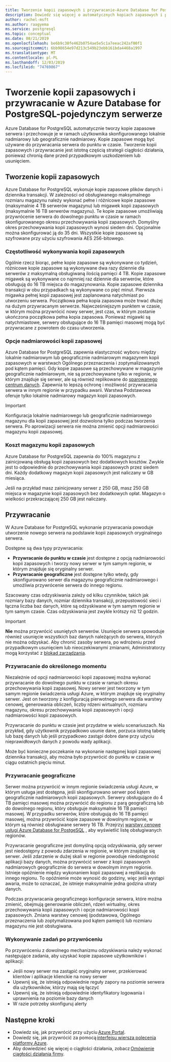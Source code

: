 ```yaml
---
title: Tworzenie kopii zapasowych i przywracanie-Azure Database for PostgreSQL — pojedynczy serwer
description: Dowiedz się więcej o automatycznych kopiach zapasowych i przywracaniu serwera Azure Database for PostgreSQL — jeden serwer.
author: rachel-msft
ms.author: raagyema
ms.service: postgresql
ms.topic: conceptual
ms.date: 08/21/2019
ms.openlocfilehash: be6b9c30fe462b0754ae5e5c1a7eeac242af00f1
ms.sourcegitcommit: 6bb98654e97d213c549b23ebb161bda4468a1997
ms.translationtype: MT
ms.contentlocale: pl-PL
ms.lasthandoff: 12/03/2019
ms.locfileid: "74769867"
---
```

# <a name="backup-and-restore-in-azure-database-for-postgresql---single-server"></a>Tworzenie kopii zapasowych i przywracanie w Azure Database for PostgreSQL-pojedynczym serwerze

Azure Database for PostgreSQL automatycznie tworzy kopie zapasowe serwera i przechowuje je w ramach użytkownika skonfigurowanego lokalnie nadmiarowy lub geograficznie nadmiarowy. Kopie zapasowe mogą być używane do przywracania serwera do punktu w czasie. Tworzenie kopii zapasowych i przywracanie jest istotną częścią strategii ciągłości działania, ponieważ chronią dane przed przypadkowym uszkodzeniem lub usunięciem.

## <a name="backups"></a>Tworzenie kopii zapasowych

Azure Database for PostgreSQL wykonuje kopie zapasowe plików danych i dziennika transakcji. W zależności od obsługiwanego maksymalnego rozmiaru magazynu należy wykonać pełne i różnicowe kopie zapasowe (maksymalnie 4 TB serwerów magazynu) lub migawek kopii zapasowych (maksymalnie 16 TB serwerów magazynu). Te kopie zapasowe umożliwiają przywrócenie serwera do dowolnego punktu w czasie w ramach skonfigurowanego okresu przechowywania kopii zapasowych. Domyślny okres przechowywania kopii zapasowych wynosi siedem dni. Opcjonalnie można skonfigurować ją do 35 dni. Wszystkie kopie zapasowe są szyfrowane przy użyciu szyfrowania AES 256-bitowego.

### <a name="backup-frequency"></a>Częstotliwość wykonywania kopii zapasowych

Ogólnie rzecz biorąc, pełne kopie zapasowe są wykonywane co tydzień, różnicowe kopie zapasowe są wykonywane dwa razy dziennie dla serwerów z maksymalną obsługiwaną ilością pamięci 4 TB. Kopie zapasowe migawek są wykonywane co najmniej raz dziennie dla serwerów, które obsługują do 16 TB miejsca do magazynowania. Kopie zapasowe dziennika transakcji w obu przypadkach są wykonywane co pięć minut. Pierwsza migawka pełnej kopii zapasowej jest zaplanowana natychmiast po utworzeniu serwera. Początkowa pełna kopia zapasowa może trwać dłużej na dużym przywracanym serwerze. Najwcześniejszym punktem w czasie, w którym można przywrócić nowy serwer, jest czas, w którym zostanie ukończona początkowa pełna kopia zapasowa. Ponieważ migawki są natychmiastowe, serwery obsługujące do 16 TB pamięci masowej mogą być przywracane z powrotem do czasu utworzenia.

### <a name="backup-redundancy-options"></a>Opcje nadmiarowości kopii zapasowej

Azure Database for PostgreSQL zapewnia elastyczność wyboru między lokalnie nadmiarowym lub geograficznie nadmiarowym magazynem kopii zapasowych w warstwach Ogólnego przeznaczenia i zoptymalizowanych pod kątem pamięci. Gdy kopie zapasowe są przechowywane w magazynie geograficznie nadmiarowym, nie są przechowywane tylko w regionie, w którym znajduje się serwer, ale są również replikowane do [sparowanego centrum danych](https://docs.microsoft.com/azure/best-practices-availability-paired-regions). Zapewnia to lepszą ochronę i możliwość przywracania serwera w innym regionie w przypadku awarii. Warstwa Podstawowa oferuje tylko lokalnie nadmiarowy magazyn kopii zapasowych.

> [!IMPORTANT]
> Konfiguracja lokalnie nadmiarowego lub geograficznie nadmiarowego magazynu dla kopii zapasowej jest dozwolona tylko podczas tworzenia serwera. Po aprowizacji serwera nie można zmienić opcji nadmiarowości magazynu kopii zapasowej.

### <a name="backup-storage-cost"></a>Koszt magazynu kopii zapasowych

Azure Database for PostgreSQL zapewnia do 100% magazynu z zainicjowaną obsługą kopii zapasowych bez dodatkowych kosztów. Zwykle jest to odpowiednie do przechowywania kopii zapasowych przez siedem dni. Każdy dodatkowy magazyn kopii zapasowych jest naliczany w GB miesiąca.

Jeśli na przykład masz zainicjowany serwer z 250 GB, masz 250 GB miejsca w magazynie kopii zapasowych bez dodatkowych opłat. Magazyn o wielkości przekraczającej 250 GB jest naliczany.

## <a name="restore"></a>Przywracanie

W Azure Database for PostgreSQL wykonanie przywracania powoduje utworzenie nowego serwera na podstawie kopii zapasowych oryginalnego serwera.

Dostępne są dwa typy przywracania:

- **Przywracanie do punktu w czasie** jest dostępne z opcją nadmiarowości kopii zapasowych i tworzy nowy serwer w tym samym regionie, w którym znajduje się oryginalny serwer.
- **Przywracanie geograficzne** jest dostępne tylko wtedy, gdy skonfigurowano serwer dla magazynu geograficznie nadmiarowego i umożliwia przywrócenie serwera do innego regionu.

Szacowany czas odzyskiwania zależy od kilku czynników, takich jak rozmiary bazy danych, rozmiar dziennika transakcji, przepustowość sieci i łączna liczba baz danych, które są odzyskiwane w tym samym regionie w tym samym czasie. Czas odzyskiwania jest zwykle krótszy niż 12 godzin.

> [!IMPORTANT]
> **Nie** można przywrócić usuniętych serwerów. Usunięcie serwera spowoduje również usunięcie wszystkich baz danych należących do serwera, których nie można odzyskać. Aby chronić zasoby serwera, po wdrożeniu przed przypadkowym usunięciem lub nieoczekiwanymi zmianami, Administratorzy mogą korzystać z [blokad zarządzania](https://docs.microsoft.com/azure/azure-resource-manager/resource-group-lock-resources).

### <a name="point-in-time-restore"></a>Przywracanie do określonego momentu

Niezależnie od opcji nadmiarowości kopii zapasowej można wykonać przywracanie do dowolnego punktu w czasie w ramach okresu przechowywania kopii zapasowej. Nowy serwer jest tworzony w tym samym regionie świadczenia usługi Azure, w którym znajduje się oryginalny serwer. Jest on tworzony z konfiguracją pierwotnego serwera dla warstwy cenowej, generowania obliczeń, liczby rdzeni wirtualnych, rozmiaru magazynu, okresu przechowywania kopii zapasowych i opcji nadmiarowości kopii zapasowych.

Przywracanie do punktu w czasie jest przydatne w wielu scenariuszach. Na przykład, gdy użytkownik przypadkowo usunie dane, porzuca istotną tabelę lub bazę danych lub jeśli przypadkowo zastąpi dobre dane przy użyciu nieprawidłowych danych z powodu wady aplikacji.

Może być konieczne poczekanie na wykonanie następnej kopii zapasowej dziennika transakcji, aby można było przywrócić do punktu w czasie w ciągu ostatnich pięciu minut.

### <a name="geo-restore"></a>Przywracanie geograficzne

Serwer można przywrócić w innym regionie świadczenia usługi Azure, w którym usługa jest dostępna, jeśli skonfigurowano serwer pod kątem geograficznie nadmiarowych kopii zapasowych. Serwery obsługujące do 4 TB pamięci masowej można przywrócić do regionu z parą geograficzną lub do dowolnego regionu, który obsługuje maksymalnie 16 TB pamięci masowej. W przypadku serwerów, które obsługują do 16 TB pamięci masowej, można przywrócić kopie zapasowe w dowolnym regionie, w którym są również obsługiwane serwery 16 TB. Przejrzyj [warstwy cenowe usługi Azure Database for PostgeSQL](concepts-pricing-tiers.md) , aby wyświetlić listę obsługiwanych regionów.

Przywracanie geograficzne jest domyślną opcją odzyskiwania, gdy serwer jest niedostępny z powodu zdarzenia w regionie, w którym znajduje się serwer. Jeśli zdarzenie w dużej skali w regionie powoduje niedostępność aplikacji bazy danych, można przywrócić serwer z kopii zapasowych nadmiarowych geograficznie do serwera w dowolnym innym regionie. Istnieje opóźnienie między wykonaniem kopii zapasowej a replikacją do innego regionu. To opóźnienie może wynosić do godziny, więc jeśli wystąpi awaria, może to oznaczać, że istnieje maksymalnie jedna godzina utraty danych.

Podczas przywracania geograficznego konfiguracje serwera, które można zmienić, obejmują generowanie obliczeń, rdzeń wirtualny, okres przechowywania kopii zapasowych i opcje nadmiarowości kopii zapasowych. Zmiana warstwy cenowej (podstawowa, Ogólnego przeznaczenia lub zoptymalizowana pod kątem pamięci) lub rozmiaru magazynu nie jest obsługiwana.

### <a name="perform-post-restore-tasks"></a>Wykonywanie zadań po przywróceniu

Po przywróceniu z dowolnego mechanizmu odzyskiwania należy wykonać następujące zadania, aby uzyskać kopie zapasowe użytkowników i aplikacji:

- Jeśli nowy serwer ma zastąpić oryginalny serwer, przekierować klientów i aplikacje klienckie na nowy serwer
- Upewnij się, że istnieją odpowiednie reguły zapory na poziomie serwera dla użytkowników, którzy mają się łączyć
- Upewnij się, że istnieją odpowiednie identyfikatory logowania i uprawnienia na poziomie bazy danych
- W razie potrzeby skonfiguruj alerty

## <a name="next-steps"></a>Następne kroki

- Dowiedz się, jak przywrócić przy użyciu [Azure Portal](howto-restore-server-portal.md).
- Dowiedz się, jak przywrócić za pomocą [interfejsu wiersza polecenia platformy Azure](howto-restore-server-cli.md).
- Aby dowiedzieć się więcej o ciągłości działania, zobacz [Omówienie ciągłości działania firmy](concepts-business-continuity.md).
